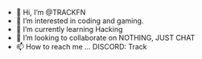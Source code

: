- 👋 Hi, I’m @TRACKFN
- 👀 I’m interested in coding and gaming. 
- 🌱 I’m currently learning Hacking 
- 💞️ I’m looking to collaborate on NOTHING, JUST CHAT
- 📫 How to reach me ... DISCORD: Track
<!---
TRACKFN/TRACKFN is a ✨ special ✨ repository because its `README.md` (this file) appears on your GitHub profile.
You can click the Preview link to take a look at your changes.
--->
